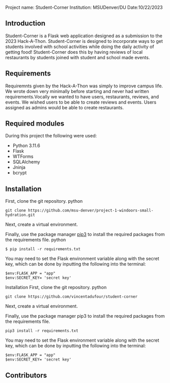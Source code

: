 Project name: Student-Corner
Institution: MSUDenver/DU
Date:10/22/2023

## Introduction
Student-Corner is a Flask web application designed as a submission to the 2023 Hack-A-Thon. Student-Corner is designed to incorporate ways to get students involved with school activities while doing the daily activity of getting food! Student-Corner does this by having reviews of local restaurants by students joined with student and school made events. 

## Requirements
Requiremnts given by the Hack-A-Thon was simply to improve campus life. We wrote down very minimally before starting and never had written requirements.Vocally we wanted to have users, restaurants, reviews, and events. We wished users to be able to create reviews and events. Users assigned as admins would be able to create restaurants.

## Required modules
During this project the following were used:
- Python 3.11.6
- Flask
- WTForms 
- SQLAlchemy 
- Jninja
- bcrypt

## Installation

First, clone the git repository. 
python 
```
git clone https://github.com/msu-denver/project-1-windoors-small-hydration.git
```
Next, create a virtual environment.

Finally, use the package manager [pip3](https://pip.pypa.io/en/stable/) to install the required packages from the requirements file.
python
```
$ pip install -r requirements.txt
```
You may need to set the Flask environment variable along with the secret key, which can be done by inputting the following into the terminal: 

```
$env:FLASK_APP = "app"
$env:SECRET_KEY= 'secret key'
```
Installation
First, clone the git repository. 
python 
```
git clone https://github.com/vincentadufour/student-corner
```

Next, create a virtual environment.

Finally, use the package manager pip3 to install the required packages from the requirements file.
```
pip3 install -r requirements.txt
```

You may need to set the Flask environment variable along with the secret key, which can be done by inputting the following into the terminal: 
```
$env:FLASK_APP = "app"
$env:SECRET_KEY= 'secret key'
```

## Contributors
